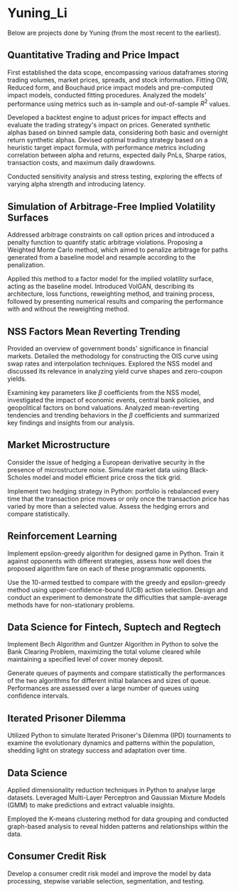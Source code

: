 # Yuning_Li
Below are projects done by Yuning (from the most recent to the earliest).

## Quantitative Trading and Price Impact
First established the data scope, encompassing various dataframes storing trading volumes, market prices, spreads, and stock information. Fitting OW, Reduced form, and Bouchaud price impact models and pre-computed impact models, conducted fitting procedures. Analyzed the models' performance using metrics such as in-sample and out-of-sample $R^2$ values. 

Developed a backtest engine to adjust prices for impact effects and evaluate the trading strategy's impact on prices. Generated synthetic alphas based on binned sample data, considering both basic and overnight return synthetic alphas. Devised optimal trading strategy based on a heuristic target impact formula, with performance metrics including correlation between alpha and returns, expected daily PnLs, Sharpe ratios, transaction costs, and maximum daily drawdowns. 

Conducted sensitivity analysis and stress testing, exploring the effects of varying alpha strength and introducing latency. 

## Simulation of Arbitrage-Free Implied Volatility Surfaces
Addressed arbitrage constraints on call option prices and introduced a penalty function to quantify static arbitrage violations. Proposing a Weighted Monte Carlo method, which aimed to penalize arbitrage for paths generated from a baseline model and resample according to the penalization. 

Applied this method to a factor model for the implied volatility surface, acting as the baseline model. Introduced VolGAN, describing its architecture, loss functions, reweighting method, and training process, followed by presenting numerical results and comparing the performance with and without the reweighting method.

## NSS Factors Mean Reverting Trending
Provided an overview of government bonds' significance in financial markets. Detailed the methodology for constructing the OIS curve using swap rates and interpolation techniques. Explored the NSS model and discussed its relevance in analyzing yield curve shapes and zero-coupon yields. 

Examining key parameters like $\beta$ coefficients from the NSS model, investigated the impact of economic events, central bank policies, and geopolitical factors on bond valuations. Analyzed mean-reverting tendencies and trending behaviors in the $\beta$ coefficients and summarized key findings and insights from our analysis.

## Market Microstructure
Consider the issue of hedging a European derivative security in the presence of microstructure noise. Simulate market data using Black-Scholes model and model efficient price cross the tick grid.

Implement two hedging strategy in Python: portfolio is rebalanced every time that the transaction price moves or only once the transaction price has varied by more than a selected value. Assess the hedging errors and compare statistically.

## Reinforcement Learning
Implement epsilon-greedy algorithm for designed game in Python. Train it against opponents with different strategies, assess how well does the proposed algorithm fare on each of these programmatic opponents.

Use the 10-armed testbed to compare with the greedy and epsilon-greedy method using upper-confidence-bound (UCB) action selection. Design and conduct an experiment to demonstrate the difficulties that sample-average methods have for non-stationary problems.

## Data Science for Fintech, Suptech and Regtech
Implement Bech Algorithm and Guntzer Algorithm in Python to solve the Bank Clearing Problem, maximizing the total volume cleared while maintaining a specified level of cover money deposit.

Generate queues of payments and compare statistically the performances of the two algorithms for different initial balances and sizes of queue. Performances are assessed over a large number of queues using confidence intervals.

## Iterated Prisoner Dilemma
Utilized Python to simulate Iterated Prisoner's Dilemma (IPD) tournaments to examine the evolutionary dynamics and patterns within the population, shedding light on strategy success and adaptation over time.

## Data Science
Applied dimensionality reduction techniques in Python to analyse large datasets. Leveraged Multi-Layer Perceptron and Gaussian Mixture Models (GMM) to make predictions and extract valuable insights.

Employed the K-means clustering method for data grouping and conducted graph-based analysis to reveal hidden patterns and relationships within the data.

## Consumer Credit Risk
Develop a consumer credit risk model and improve the model by data processing, stepwise variable selection, segmentation, and testing.









